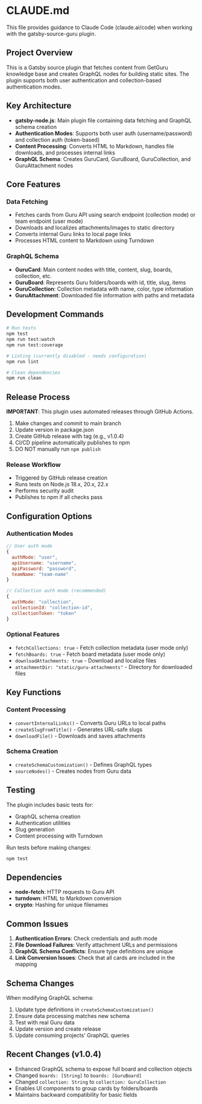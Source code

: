 # CLAUDE.md

This file provides guidance to Claude Code (claude.ai/code) when working with the gatsby-source-guru plugin.

## Project Overview

This is a Gatsby source plugin that fetches content from GetGuru knowledge base and creates GraphQL nodes for building static sites. The plugin supports both user authentication and collection-based authentication modes.

## Key Architecture

- **gatsby-node.js**: Main plugin file containing data fetching and GraphQL schema creation
- **Authentication Modes**: Supports both user auth (username/password) and collection auth (token-based)
- **Content Processing**: Converts HTML to Markdown, handles file downloads, and processes internal links
- **GraphQL Schema**: Creates GuruCard, GuruBoard, GuruCollection, and GuruAttachment nodes

## Core Features

### Data Fetching
- Fetches cards from Guru API using search endpoint (collection mode) or team endpoint (user mode)
- Downloads and localizes attachments/images to static directory
- Converts internal Guru links to local page links
- Processes HTML content to Markdown using Turndown

### GraphQL Schema
- **GuruCard**: Main content nodes with title, content, slug, boards, collection, etc.
- **GuruBoard**: Represents Guru folders/boards with id, title, slug, items
- **GuruCollection**: Collection metadata with name, color, type information
- **GuruAttachment**: Downloaded file information with paths and metadata

## Development Commands

```bash
# Run tests
npm test
npm run test:watch
npm run test:coverage

# Linting (currently disabled - needs configuration)
npm run lint

# Clean dependencies
npm run clean
```

## Release Process

**IMPORTANT**: This plugin uses automated releases through GitHub Actions.

1. Make changes and commit to main branch
2. Update version in package.json
3. Create GitHub release with tag (e.g., v1.0.4)
4. CI/CD pipeline automatically publishes to npm
5. DO NOT manually run `npm publish`

### Release Workflow
- Triggered by GitHub release creation
- Runs tests on Node.js 18.x, 20.x, 22.x
- Performs security audit
- Publishes to npm if all checks pass

## Configuration Options

### Authentication Modes
```js
// User auth mode
{
  authMode: "user",
  apiUsername: "username",
  apiPassword: "password", 
  teamName: "team-name"
}

// Collection auth mode (recommended)
{
  authMode: "collection",
  collectionId: "collection-id",
  collectionToken: "token"
}
```

### Optional Features
- `fetchCollections: true` - Fetch collection metadata (user mode only)
- `fetchBoards: true` - Fetch board metadata (user mode only)
- `downloadAttachments: true` - Download and localize files
- `attachmentDir: "static/guru-attachments"` - Directory for downloaded files

## Key Functions

### Content Processing
- `convertInternalLinks()` - Converts Guru URLs to local paths
- `createSlugFromTitle()` - Generates URL-safe slugs
- `downloadFile()` - Downloads and saves attachments

### Schema Creation
- `createSchemaCustomization()` - Defines GraphQL types
- `sourceNodes()` - Creates nodes from Guru data

## Testing

The plugin includes basic tests for:
- GraphQL schema creation
- Authentication utilities  
- Slug generation
- Content processing with Turndown

Run tests before making changes:
```bash
npm test
```

## Dependencies

- **node-fetch**: HTTP requests to Guru API
- **turndown**: HTML to Markdown conversion
- **crypto**: Hashing for unique filenames

## Common Issues

1. **Authentication Errors**: Check credentials and auth mode
2. **File Download Failures**: Verify attachment URLs and permissions
3. **GraphQL Schema Conflicts**: Ensure type definitions are unique
4. **Link Conversion Issues**: Check that all cards are included in the mapping

## Schema Changes

When modifying GraphQL schema:
1. Update type definitions in `createSchemaCustomization()`
2. Ensure data processing matches new schema
3. Test with real Guru data
4. Update version and create release
5. Update consuming projects' GraphQL queries

## Recent Changes (v1.0.4)

- Enhanced GraphQL schema to expose full board and collection objects
- Changed `boards: [String]` to `boards: [GuruBoard]` 
- Changed `collection: String` to `collection: GuruCollection`
- Enables UI components to group cards by folders/boards
- Maintains backward compatibility for basic fields